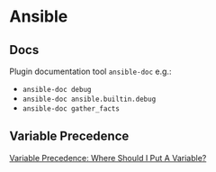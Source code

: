 # Ansible

## Docs

Plugin documentation tool `ansible-doc` e.g.:   

* `ansible-doc debug`
* `ansible-doc ansible.builtin.debug`
* `ansible-doc gather_facts`

## Variable Precedence

[Variable Precedence: Where Should I Put A Variable?](https://docs.ansible.com/archive/ansible/2.4/playbooks_variables.html#variable-precedence-where-should-i-put-a-variable)
